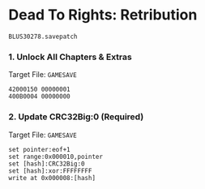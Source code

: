 #  Dead To Rights: Retribution 

`BLUS30278.savepatch`

### 1. Unlock All Chapters & Extras

Target File: `GAMESAVE`

```
42000150 00000001
400B0004 00000000
```

### 2. Update CRC32Big:0 (Required)

Target File: `GAMESAVE`

```
set pointer:eof+1
set range:0x000010,pointer
set [hash]:CRC32Big:0
set [hash]:xor:FFFFFFFF
write at 0x000008:[hash]
```

